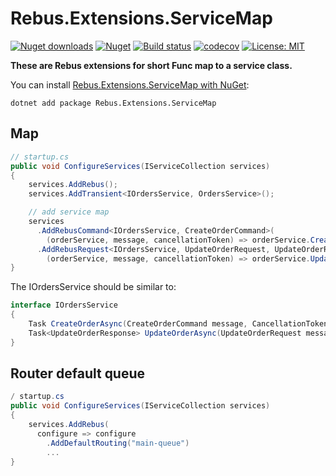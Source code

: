 # Rebus.Extensions.ServiceMap

[![Nuget downloads](https://img.shields.io/nuget/v/rebus.extensions.servicemap.svg)](https://www.nuget.org/packages/Rebus.Extensions.ServiceMap/)
[![Nuget](https://img.shields.io/nuget/dt/rebus.extensions.servicemap)](https://www.nuget.org/packages/Rebus.Extensions.ServiceMap/)
[![Build status](https://github.com/rosenkolev/rebus-extensions-servicemap/actions/workflows/github-actions.yml/badge.svg)](https://github.com/rosenkolev/rebus-extensions-servicemap/actions/workflows/github-actions.yml)
[![codecov](https://codecov.io/gh/rosenkolev/rebus-extensions-servicemap/branch/main/graph/badge.svg?token=C1DW0GQ0ZM)](https://codecov.io/gh/rosenkolev/rebus-extensions-servicemap)
[![License: MIT](https://img.shields.io/badge/License-MIT-yellow.svg)](https://github.com/rosenkolev/rebus-extensions-servicemap/blob/main/LICENSE)

**These are Rebus extensions for short Func map to a service class.**

You can install [Rebus.Extensions.ServiceMap with NuGet](https://www.nuget.org/packages/Rebus.Extensions.ServiceMap/):

```shell
dotnet add package Rebus.Extensions.ServiceMap
```

## Map
```csharp
// startup.cs
public void ConfigureServices(IServiceCollection services)
{
    services.AddRebus();
    services.AddTransient<IOrdersService, OrdersService>();

    // add service map
    services
      .AddRebusCommand<IOrdersService, CreateOrderCommand>(
        (orderService, message, cancellationToken) => orderService.CreateOrderAsync(message, cancellationToken))
      .AddRebusRequest<IOrdersService, UpdateOrderRequest, UpdateOrderResponse>
        (orderService, message, cancellationToken) => orderService.UpdateOrderAsync(message, cancellationToken));
}
```

The IOrdersService should be similar to:
```csharp
interface IOrdersService
{
    Task CreateOrderAsync(CreateOrderCommand message, CancellationToken cancellationToken);
    Task<UpdateOrderResponse> UpdateOrderAsync(UpdateOrderRequest message, CancellationToken cancellationToken);
}
```

## Router default queue

```csharp
/ startup.cs
public void ConfigureServices(IServiceCollection services)
{
    services.AddRebus(
      configure => configure
        .AddDefaultRouting("main-queue")
        ...
}

```
